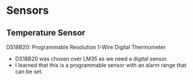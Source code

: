 # Sensors

## Temperature Sensor
DS18B20: Programmable Resolution 1-Wire Digital Thermometer
- DS18B20 was chosen over LM35 as we need a digital sensor.
- I learned that this is a programmable sensor with an alarm range that can be set.
  
